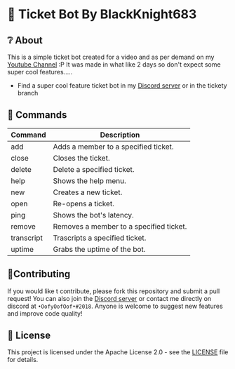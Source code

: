# 🎫 Ticket Bot By BlackKnight683

## ❔ About
This is a simple ticket bot created for a video and as per demand on my [Youtube Channel](https://youtube.com/c/BlackKnight683) :P
It was made in what like 2 days so don't expect some super cool features.....

+ Find a super cool feature ticket bot in my [Discord server](https://discord.gg/S2GGa23) or in the tickety branch

## 💬 Commands

Command | Description
------------ | -------------
add | Adds a member to a specified ticket.
close | Closes the ticket.
delete | Delete a specified ticket.
help | Shows the help menu.
new | Creates a new ticket.
open | Re-opens a ticket.
ping | Shows the bot's latency.
remove | Removes a member to a specified ticket.
transcript | Trascripts a specified ticket.
uptime | Grabs the uptime of the bot.

## 🙋‍Contributing
If you would like t contribute, please fork this repository and submit a pull request! You can also join the [Discord server](https://discord.gg/S2GGa23) or contact me directly on discord at `•OofyOofOof•#2018`. Anyone is welcome to suggest new features and improve code quality!

## 📄 License
This project is licensed under the Apache License 2.0 - see the [LICENSE](https://github.com/zhon12345/Tavern_Keeper/blob/master/LICENSE) file for details.
